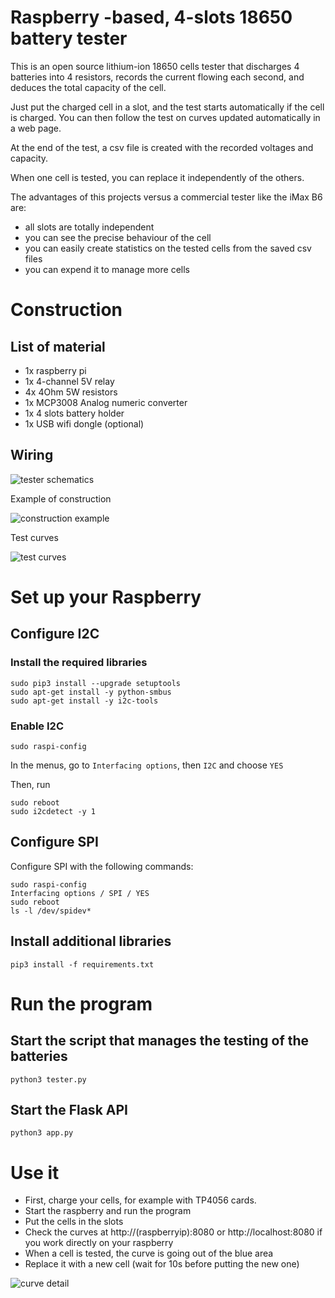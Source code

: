 # Raspberry -based, 4-slots 18650 battery tester

This is an open source lithium-ion 18650 cells tester that discharges 4 batteries into 4 resistors, records the current flowing each second, and deduces the total capacity of the cell.

Just put the charged cell in a slot, and the test starts automatically if the cell is charged. You can then follow the test on curves updated automatically in a web page.

At the end of the test, a csv file is created with the recorded voltages and capacity.

When one cell is tested, you can replace it independently of the others.

The advantages of this projects versus a commercial tester like the iMax B6 are:
- all slots are totally independent
- you can see the precise behaviour of the cell
- you can easily create statistics on the tested cells from the saved csv files
- you can expend it to manage more cells

# Construction

## List of material

- 1x raspberry pi
- 1x 4-channel 5V relay
- 4x 4Ohm 5W resistors
- 1x MCP3008 Analog numeric converter
- 1x 4 slots battery holder
- 1x USB wifi dongle (optional)

## Wiring

![tester schematics](docs/schematic.svg)

Example of construction

![construction example](docs/constructed_tester.jpg)

Test curves

![test curves](docs/test_curves.jpg)

# Set up your Raspberry

## Configure I2C

### Install the required libraries

```
sudo pip3 install --upgrade setuptools
sudo apt-get install -y python-smbus
sudo apt-get install -y i2c-tools
```

### Enable I2C

```
sudo raspi-config
```
In the menus, go to `Interfacing options`, then `I2C` and choose `YES`

Then, run

```
sudo reboot
sudo i2cdetect -y 1
```

## Configure SPI

Configure SPI with the following commands:

```
sudo raspi-config
Interfacing options / SPI / YES
sudo reboot
ls -l /dev/spidev*
```

## Install additional libraries
```
pip3 install -f requirements.txt
```

# Run the program

## Start the script that manages the testing of the batteries
```
python3 tester.py
```

## Start the Flask API
```
python3 app.py
```

# Use it

- First, charge your cells, for example with TP4056 cards.
- Start the raspberry and run the program
- Put the cells in the slots
- Check the curves at http://(raspberryip):8080 or http://localhost:8080 if you work directly on your raspberry
- When a cell is tested, the curve is going out of the blue area
- Replace it with a new cell (wait for 10s before putting the new one)

![curve detail](docs/curve_detail.jpg)

